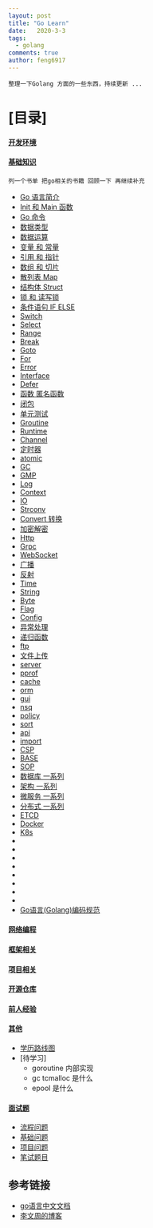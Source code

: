 ```yaml
---
layout: post
title: "Go Learn"
date:   2020-3-3
tags: 
  - golang
comments: true
author: feng6917
---
```


`整理一下Golang 方面的一些东西，持续更新 ...`

<!-- more -->

# [目录]

#### [开发环境](https://feng6917.github.io/lg-go-dev-env/)

#### [基础知识](#基础知识)

```
列一个书单 把go相关的书籍 回顾一下 再继续补充
```

- [Go 语言简介](https://feng6917.github.io/lg-go-profile/)
- [Init 和 Main 函数]()
- [Go 命令]()
- [数据类型]()
- [数据运算]()
- [变量 和 常量]()
- [引用 和 指针]()
- [数组 和 切片]()
- [散列表 Map]()
- [结构体 Struct]()
- [锁 和 读写锁]()
- [条件语句 IF ELSE]()
- [Switch]()
- [Select]()
- [Range]()
- [Break]()
- [Goto]()
- [For]()
- [Error]()
- [Interface]()
- [Defer]()
- [函数 匿名函数]()
- [闭包]()
- [单元测试]()
- [Groutine]()
- [Runtime]()
- [Channel]()
- [定时器]()
- [atomic]()
- [GC]()
- [GMP]()
- [Log]()
- [Context]()
- [IO]()
- [Strconv]()
- [Convert 转换]()
- [加密解密]()
- [Http]()
- [Grpc]()
- [WebSocket]()
- [广播]()
- [反射]()
- [Time]()
- [String]()
- [Byte]()
- [Flag]()
- [Config]()
- [异常处理]()
- [递归函数]()
- [ftp]()
- [文件上传]()
- [server]()
- [pprof]()
- [cache]()
- [orm]()
- [gui]()
- [nsq]()
- [policy]()
- [sort]()
- [api]()
- [import]()
- [CSP]()
- [BASE]()
- [SOP]()
- [数据库 一系列]()
- [架构 一系列]()
- [微服务 一系列]()
- [分布式 一系列]()
- [ETCD]()
- [Docker]()
- [K8s]()
- []()
- []()
- []()
- []()
- []()
- []()
- []()
- []()
- [Go语言(Golang)编码规范](https://www.bookstack.cn/read/go-code-convention/zh-CN-README.md)
  
#### [网络编程](#网络编程)
  
#### [框架相关](#框架相关)

#### [项目相关](#项目相关)

#### [开源仓库](#开源仓库)

#### [前人经验](#前人经验)
  
#### [其他](#其他)

- [学历路线图]()
- [待学习]
  - goroutine 内部实现
  - gc tcmalloc 是什么
  - epool 是什么

#### [面试题](#面试题)

- [流程问题](https://feng6917.github.io/lg-go-resume-flow/)
- [基础问题]()
- [项目问题]()
- [笔试题目]()

## 参考链接

- [go语言中文文档](https://www.topgoer.com/)
- [李文周的博客](https://www.liwenzhou.com/)
